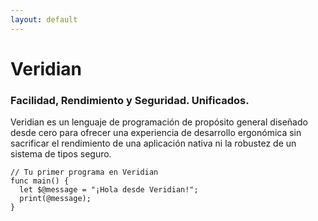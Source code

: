 ```yaml
---
layout: default
---
```


# Veridian

### Facilidad, Rendimiento y Seguridad. Unificados.

Veridian es un lenguaje de programación de propósito general diseñado desde cero para ofrecer una experiencia de desarrollo ergonómica sin sacrificar el rendimiento de una aplicación nativa ni la robustez de un sistema de tipos seguro.

```veridian
// Tu primer programa en Veridian
func main() {
  let $@message = "¡Hola desde Veridian!";
  print(@message);
}
```
